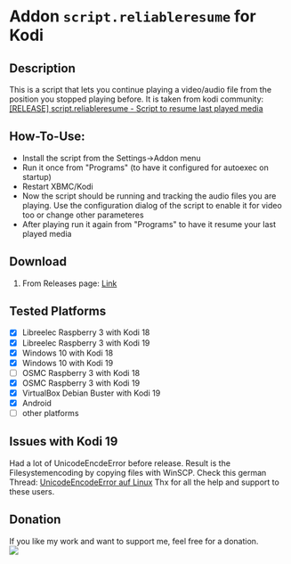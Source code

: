 # Addon `script.reliableresume` for Kodi
## Description
This is a script that lets you continue playing a video/audio file from the position you stopped playing before. 
It is taken from kodi community:  [[RELEASE] script.reliableresume - Script to resume last played media](https://forum.kodi.tv/showthread.php?tid=109310)

## How-To-Use:
- Install the script from the Settings->Addon menu
- Run it once from "Programs" (to have it configured for autoexec on startup)
- Restart XBMC/Kodi
- Now the script should be running and tracking the audio files you are playing. Use the configuration dialog of the script to enable it for video too or change other parameteres
- After playing run it again from "Programs" to have it resume your last played media

## Download
1. From Releases page: [Link](https://github.com/harryberlin/script.reliableresume/releases)

## Tested Platforms
- [x] Libreelec Raspberry 3 with Kodi 18
- [x] Libreelec Raspberry 3 with Kodi 19
- [x] Windows 10 with Kodi 18
- [x] Windows 10 with Kodi 19
- [ ] OSMC Raspberry 3 with Kodi 18
- [x] OSMC Raspberry 3 with Kodi 19
- [x] VirtualBox Debian Buster with Kodi 19
- [x] Android
- [ ] other platforms

## Issues with Kodi 19
Had a lot of UnicodeEncdeError before release. Result is the Filesystemencoding by copying files with WinSCP.
Check this german Thread: [UnicodeEncodeError auf Linux](https://www.kodinerds.net/index.php/Thread/75714-UnicodeEncodeError-auf-Linux/)
Thx for all the help and support to these users.

## Donation
If you like my work and want to support me, feel free for a donation.<br>
[<img src="https://www.paypalobjects.com/en_US/DK/i/btn/btn_donateCC_LG.gif">](https://www.paypal.com/cgi-bin/webscr?cmd=_s-xclick&hosted_button_id=KYAHYEJRUK4PN)

